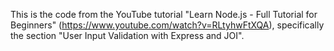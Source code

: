 This is the code from the YouTube tutorial "Learn Node.js - Full Tutorial for Beginners" (https://www.youtube.com/watch?v=RLtyhwFtXQA), specifically the section "User Input Validation with Express and JOI".
